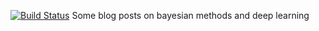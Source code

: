 [![Build Status](https://travis-ci.org/tliu30/bayes_and_deep_learning.svg?branch=master)](https://travis-ci.org/tliu30/bayes_and_deep_learning)
Some blog posts on bayesian methods and deep learning
